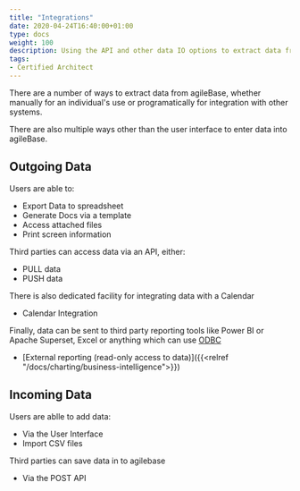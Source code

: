 ```yaml
---
title: "Integrations"
date: 2020-04-24T16:40:00+01:00
type: docs
weight: 100
description: Using the API and other data IO options to extract data from agileBase and/or connect with third party systems
tags:
- Certified Architect
---
```


There are a number of ways to extract data from agileBase, whether manually for an individual's use or programatically for integration with other systems. 

There are also multiple ways other than the user interface to enter data into agileBase.

## Outgoing Data

Users are able to:
* Export Data to spreadsheet
* Generate Docs via a template
* Access attached files
* Print screen information

Third parties can access data via an API, either:
* PULL data
* PUSH data

There is also dedicated facility for integrating data with a Calendar
* Calendar Integration

Finally, data can be sent to third party reporting tools like Power BI or Apache Superset, Excel or anything which can use [ODBC](https://en.wikipedia.org/wiki/Open_Database_Connectivity)
* [External reporting (read-only access to data)]({{<relref "/docs/charting/business-intelligence">}})

## Incoming Data

Users are ablle to add data:
* Via the User Interface
* Import CSV files

Third parties can save data in to agilebase 
* Via the POST API